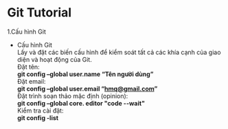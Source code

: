# Git Tutorial

1.Cấu hình Git  
- Cấu hình Git  
 Lấy và đặt các biến cấu hình để kiểm soát tất cả các khía cạnh của giao diện và hoạt động của Git.  
 Đặt tên:  
 **git config –global user.name “Tên người dùng”**  
 Đặt email:  
 **git config –global user.email “hmq@gmail.com”**  
 Đặt trình soạn thảo mặc định (opinion):  
 **git config –global core. editor "code --wait"**    
 Kiểm tra cài đặt:  
 **git config -list**    
 
